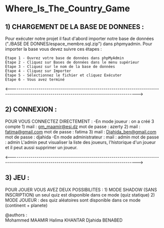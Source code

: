 # Where_Is_The_Country_Game

## 1) CHARGEMENT DE LA BASE DE DONNEES :
Pour exécuter notre projet il faut d'abord importer notre base de données ("./BASE DE DONNES/espace_membre.sql.zip") dans phpmyadmin.
Pour importer la base vous devez suivre ces étapes :

    Étape 1 - Ouvrez votre base de données dans phpMyAdmin
    Étape 2 - Cliquez sur Bases de données dans le menu supérieur
    Étape 3 - Cliquez sur le nom de la base de données
    Étape 4 - Cliquez sur Importer
    Étape 5 - Sélectionnez le fichier et cliquez Exécuter
    Étape 6 - Vous avez terminé 

<---------------------------------------------------------------------------------------------------------------------------------------------->

## 2) CONNEXION :

POUR VOUS CONNECTEZ DIRECTEMENT :
	-En mode joueur : on a créé 3 compte 
		1) mail : gm_maamir@esi.dz        mot de passe : azerty
		2) mail : fatima@gmail.com        mot de passe : fatima
		3) mail : Djahida_ben@gmail.com   mot de passe : djahida
	-En mode administrateur :
		   mail : admin                   mot de passe : admin
	    L'admin peut visualiser la liste des joueurs, l'historique d'un joueur et il peut aussi supprimer un joueur. 

<---------------------------------------------------------------------------------------------------------------------------------------------->

## 3) JEU :

POUR JOUER VOUS AVEZ DEUX POSSIBILITES :
	1) MODE SHADOW (SANS INSCRIPTION)
		un seul quiz est disponible dans ce mode (quiz statique)
	2) MODE JOUEUR :
		des quiz aléatoires sont disponible dans ce mode (continent + planete)
		



@authors :
 <br> 
      Mohammed MAAMIR 
      Halima KHANTAR
      Djahida BENABED
 </br>
